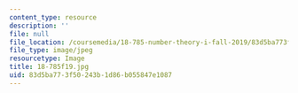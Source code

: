 ```yaml
---
content_type: resource
description: ''
file: null
file_location: /coursemedia/18-785-number-theory-i-fall-2019/83d5ba773f50243b1d86b055847e1087_18-785f19.jpg
file_type: image/jpeg
resourcetype: Image
title: 18-785f19.jpg
uid: 83d5ba77-3f50-243b-1d86-b055847e1087
---
```

